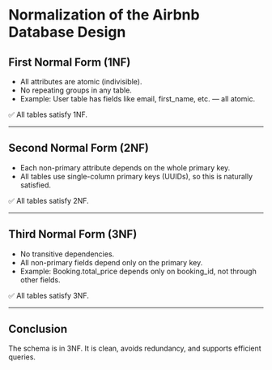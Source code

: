 # Normalization of the Airbnb Database Design

## First Normal Form (1NF)

- All attributes are atomic (indivisible).
- No repeating groups in any table.
- Example: User table has fields like email, first_name, etc. — all atomic.

✅ All tables satisfy 1NF.

---

## Second Normal Form (2NF)

- Each non-primary attribute depends on the whole primary key.
- All tables use single-column primary keys (UUIDs), so this is naturally satisfied.

✅ All tables satisfy 2NF.

---

## Third Normal Form (3NF)

- No transitive dependencies.
- All non-primary fields depend only on the primary key.
- Example: Booking.total_price depends only on booking_id, not through other fields.

✅ All tables satisfy 3NF.

---

## Conclusion

The schema is in 3NF. It is clean, avoids redundancy, and supports efficient queries.
